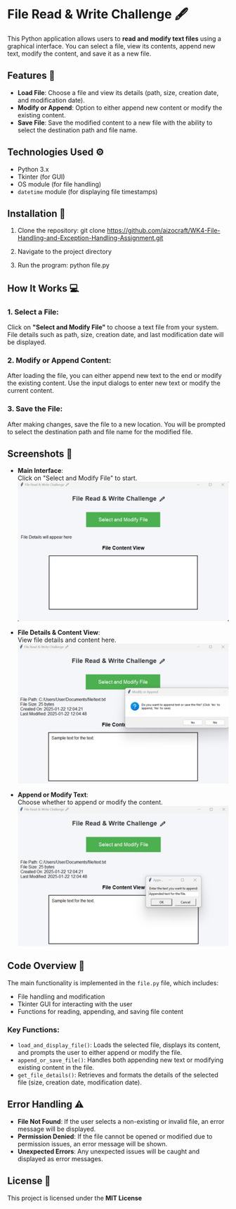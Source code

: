 # File Read & Write Challenge 🖋️

This Python application allows users to **read and modify text files** using a graphical interface. You can select a file, view its contents, append new text, modify the content, and save it as a new file.

## Features 🎉

- **Load File**: Choose a file and view its details (path, size, creation date, and modification date).
- **Modify or Append**: Option to either append new content or modify the existing content.
- **Save File**: Save the modified content to a new file with the ability to select the destination path and file name.

## Technologies Used ⚙️

- Python 3.x
- Tkinter (for GUI)
- OS module (for file handling)
- `datetime` module (for displaying file timestamps)

## Installation 🚀

1. Clone the repository:
git clone https://github.com/aizocraft/WK4-File-Handling-and-Exception-Handling-Assignment.git

2. Navigate to the project directory

3. Run the program:
   python file.py

## How It Works 💻

### 1. Select a File:
Click on **"Select and Modify File"** to choose a text file from your system. File details such as path, size, creation date, and last modification date will be displayed.

### 2. Modify or Append Content:
After loading the file, you can either append new text to the end or modify the existing content. Use the input dialogs to enter new text or modify the current content.

### 3. Save the File:
After making changes, save the file to a new location. You will be prompted to select the destination path and file name for the modified file.

## Screenshots 📸

- **Main Interface**:  
  Click on "Select and Modify File" to start.
  ![Main Interface](file1.png)


- **File Details & Content View**:  
  View file details and content here.
  ![File Details Interface](file2.png)


- **Append or Modify Text**:  
  Choose whether to append or modify the content.
    ![Append Interface](file3.png)

## Code Overview 📂

The main functionality is implemented in the `file.py` file, which includes:

- File handling and modification
- Tkinter GUI for interacting with the user
- Functions for reading, appending, and saving file content

### Key Functions:
- `load_and_display_file()`: Loads the selected file, displays its content, and prompts the user to either append or modify the file.
- `append_or_save_file()`: Handles both appending new text or modifying existing content in the file.
- `get_file_details()`: Retrieves and formats the details of the selected file (size, creation date, modification date).

## Error Handling ⚠️

- **File Not Found**: If the user selects a non-existing or invalid file, an error message will be displayed.
- **Permission Denied**: If the file cannot be opened or modified due to permission issues, an error message will be shown.
- **Unexpected Errors**: Any unexpected issues will be caught and displayed as error messages.

## License 📝

This project is licensed under the **MIT License** 
